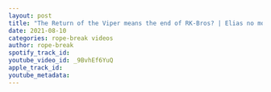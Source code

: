 ```yaml
---
layout: post
title: "The Return of the Viper means the end of RK-Bros? | Elias no more? | WWE RAW Highlights/Review"
date: 2021-08-10
categories: rope-break videos
author: rope-break
spotify_track_id: 
youtube_video_id: _9BvhEf6YuQ
apple_track_id: 
youtube_metadata: 
---
```

